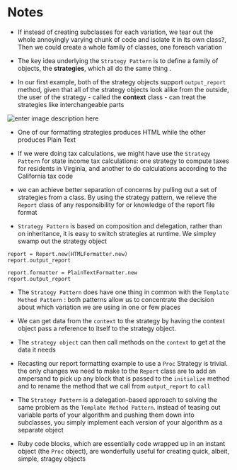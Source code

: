 # Notes

- If instead of creating subclasses for each variation, we tear out the whole annoyingly varying chunk of code and isolate it in its own class?, Then we could create a whole family of classes, one foreach variation

- The key idea underlying the `Strategy Pattern` is to define a family of objects, the **strategies**, which all do the same thing .

- In our first example, both of the strategy objects support `output_report` method, given that all of the strategy objects look alike from the outside, the user of the strategy - called the **context** class - can treat the strategies like interchangeable parts

![enter image description here](https://i.imgur.com/Tfqw37W.png)

- One of our formatting strategies produces HTML while the other produces Plain Text

- If we were doing tax calculations, we might have use the `Strategy Pattern` for state income tax calculations: one strategy to compute taxes for residents in Virginia, and another to do calculations according to the California tax code

- we can achieve better separation of concerns by pulling out a set of strategies from a class. By using the strategy pattern, we relieve the `Report` class of any responsibility for or knowledge of the report file format

- `Strategy Pattern` is based on composition and delegation, rather than on inheritance, it is easy to switch strategies at runtime. We simpley swamp out the strategy object

```
report = Report.new(HTMLFormatter.new)
report.output_report

report.formatter = PlainTextFormatter.new
report.output_report
```

- The `Strategy Pattern` does have one thing in common with the `Template Method Pattern` : both patterns allow us to concentrate the decision about which variation we are using in one or few places

- We can get data from the `context` to the strategy by having the context object pass a reference to itself to the strategy object.

- The `strategy object` can then call methods on the `context` to get at the data it needs

- Recasting our report formatting example to use a `Proc` Strategy is trivial. the only changes we need to make to the `Report` class are to add an ampersand to pick up any block that is passed to the `initialize` method and to rename the method that we call from `output_report` to `call`

- The `Strategy Pattern` is a delegation-based approach to solving the same problem as the `Template Method Pattern`. instead of teasing out variable parts of your algorithm and pushing them down into subclasses, you simply implement each version of your algorithm as a separate object

- Ruby code blocks, which are essentially code wrapped up in an instant object (the `Proc` object), are wonderfully useful for creating quick, albeit, simple, stragey objects
